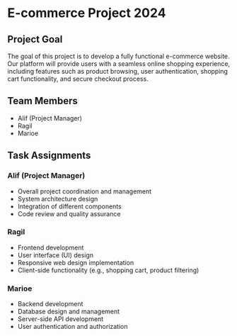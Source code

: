 # E-commerce Project 2024

## Project Goal
The goal of this project is to develop a fully functional e-commerce website. Our platform will provide users with a seamless online shopping experience, including features such as product browsing, user authentication, shopping cart functionality, and secure checkout process.

## Team Members
- Alif (Project Manager)
- Ragil
- Marioe

## Task Assignments

### Alif (Project Manager)
- Overall project coordination and management
- System architecture design
- Integration of different components
- Code review and quality assurance

### Ragil
- Frontend development
- User interface (UI) design
- Responsive web design implementation
- Client-side functionality (e.g., shopping cart, product filtering)

### Marioe
- Backend development
- Database design and management
- Server-side API development
- User authentication and authorization
